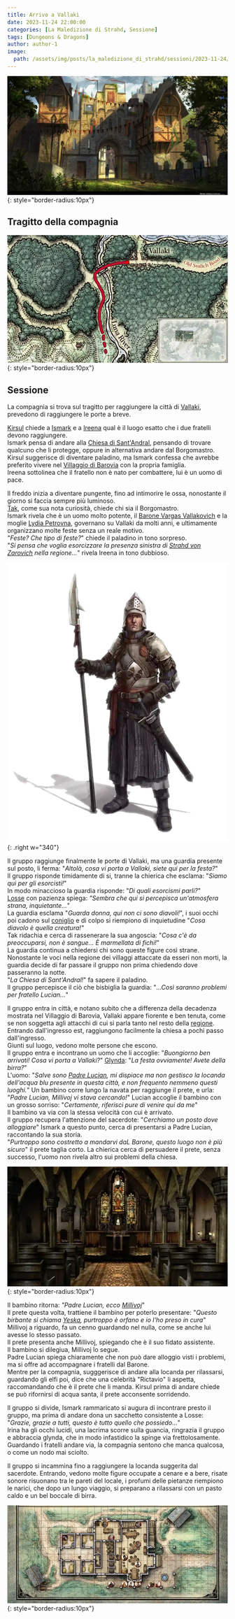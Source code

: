 ```yaml
---
title: Arrivo a Vallaki
date: 2023-11-24 22:00:00
categories: [La Maledizione di Strahd, Sessione]
tags: [Dungeons & Dragons]
author: author-1
image:
  path: /assets/img/posts/la_maledizione_di_strahd/sessioni/2023-11-24/vallaki_entrata.webp
---
```


![Desktop View](/assets/img/posts/la_maledizione_di_strahd/sessioni/2023-11-24/vallaki_entrata.webp){: style="border-radius:10px"}

## Tragitto della compagnia

![mappa](/assets/img/posts/la_maledizione_di_strahd/sessioni/2023-11-24/mappa.webp){: style="border-radius:10px"}

## Sessione

La compagnia si trova sul tragitto per raggiungere la città di [Vallaki](/posts/Vallaki), prevedono di raggiungere le porte a breve.  

[Kirsul](/posts/Kirsul_Corman) chiede a [Ismark](/posts/Ismark_Kolyanovich) e a [Ireena](/posts/Ireena_Kolyana) qual è il luogo esatto che i due fratelli devono raggiungere.  
Ismark pensa di andare alla [Chiesa di Sant'Andral](/posts/Chiesa_di_Sant'Andral), pensando di trovare qualcuno che li protegge, oppure in alternativa andare dal Borgomastro.  
Kirsul suggerisce di diventare paladino, ma Ismark confessa che avrebbe preferito vivere nel [Villaggio di Barovia](/posts/Villaggio_barovia) con la propria famiglia.  
Ireena sottolinea che il fratello non è nato per combattere, lui è un uomo di pace.  

Il freddo inizia a diventare pungente, fino ad intimorire le ossa, nonostante il giorno si faccia sempre più luminoso.  
[Tak](/posts/Tak_Trooblood), come sua nota curiosità, chiede chi sia il Borgomastro.  
Ismark rivela che è un uomo molto potente, il [Barone Vargas Vallakovich](/posts/Barone_Vargas_Vallakovich) e la moglie [Lydia Petrovna](/posts/Lydia_Petrovna), governano su Vallaki da molti anni, e ultimamente organizzano molte feste senza un reale motivo.  
"_Feste? Che tipo di feste?_" chiede il paladino in tono sorpreso.  
"_Si pensa che voglia esorcizzare la presenza sinistra di [Strahd von Zarovich](/posts/Strahd_von_Zarovich) nella regione..._" rivela Ireena in tono dubbioso.

![guardia](/assets/img/posts/la_maledizione_di_strahd/sessioni/2023-11-24/guardia.webp){: .right w="340"}

Il gruppo raggiunge finalmente le porte di Vallaki, ma una guardia presente sul posto, li ferma: "_Altolà, cosa vi porta a Vallaki, siete qui per la festa?_"  
Il gruppo risponde timidamente di si, tranne la chierica che esclama: "_Siamo qui per gli esorcisti!_"  
In modo minaccioso la guardia risponde: "_Di quali esorcismi parli?_"  
[Losse](/posts/Losse_Von_Anne) con pazienza spiega: _"Sembra che qui si percepisca un'atmosfera strana, inquietante..._"  
La guardia esclama "_Guarda donna, qui non ci sono diavoli!_", i suoi occhi poi cadono sul [coniglio](/posts/Tak_Trooblood#abominabunny) e di colpo si riempiono di inquietudine "_Cosa diavolo è quella creatura!"_  
Tak ridachia e cerca di rassenerare la sua angoscia: "_Cosa c'è da preoccuparsi, non è sangue... È marmellata di fichi!_"  
La guardia continua a chiedersi chi sono queste figure così strane.  
Nonostante le voci nella regione dei villaggi attaccate da esseri non morti, la guardia decide di far passare il gruppo non prima chiedendo dove passeranno la notte.  
"_La Chiesa di Sant'Andral!_" fa sapere il paladino.  
Il gruppo percepisce il ciò che bisbiglia la guardia: "_...Così saranno problemi per fratello Lucian..._"  

Il gruppo entra in città, e notano subito che a differenza della decadenza mostrata nel Villaggio di Barovia, Vallaki appare fiorente e ben tenuta, come se non soggetta agli attacchi di cui si parla tanto nel resto della [regione](/posts/Barovia).  
Entrando dall'ingresso est, raggiungono facilmente la chiesa a pochi passo dall'ingresso.  
Giunti sul luogo, vedono molte persone che escono.  
Il gruppo entra e incontrano un uomo che li accoglie: "_Buongiorno ben arrivati! Cosa vi porta a Vallaki?_"
[Glynda](/posts/Glynda_Battlestout): "_La festa ovviamente! Avete della birra?_"  
L'uomo: "_Salve sono [Padre Lucian](/posts/Padre_Lucian_Petrovich), mi dispiace ma non gestisco la locanda dell'acqua blu presente in questa città, e non frequento nemmeno questi luoghi._"
Un bambino corre lungo la navata per raggiunge il prete, e urla: "_Padre Lucian, Millivoj vi stava cercando!_"
Lucian accoglie il bambino con un grosso sorriso: "_Certamente, riferisci pure di venire qui da me_"  
Il bambino va via con la stessa velocità con cui è arrivato.  
Il gruppo recupera l'attenzione del sacerdote: "_Cerchiamo un posto dove alloggiare_"
Ismark a questo punto, cerca di presentarsi a Padre Lucian, raccontando la sua storia.  
"_Purtroppo sono costretto a mandarvi daL Barone, questo luogo non è più sicuro_" il prete taglia corto.
La chierica cerca di persuadere il prete, senza successo, l'uomo non rivela altro sui problemi della chiesa.

![chiesa](/assets/img/posts/la_maledizione_di_strahd/sessioni/2023-11-24/chiesa.webp){: style="border-radius:10px"}

Il bambino ritorna: _"Padre Lucian, ecco [Millivoj](/posts/Millivoj)_"  
Il prete questa volta, trattiene il bambino per poterlo presentare: "_Questo birbante si chiama [Yeska](/posts/Yeska), purtroppo è orfano e io l'ho preso in cura_"  
Millivoj a riguardo, fa un cenno guardando nel nulla, come se anche lui avesse lo stesso passato.  
Il prete presenta anche Millivoj, spiegando che è il suo fidato assistente.  
Il bambino si dilegiua, Millivoj lo segue.  
Padre Lucian spiega chiaramente che non può dare alloggio visti i problemi, ma si offre ad accompagnare i fratelli dal Barone.  
Mentre per la compagnia, sugggerisce di andare alla locanda per rilassarsi, guardando gli elfi poi, dice che una celebrità "Rictavio" li aspetta, raccomandando che è il prete che li manda.
Kirsul prima di andare chiede se può rifornirsi di acqua santa, il prete acconsente sorridendo.

Il gruppo si divide, Ismark rammaricato si augura di incontrare presto il gruppo, ma prima di andare dona un sacchetto consistente a Losse: "_Grazie, grazie a tutti, questo è tutto quello che possiedo..._"  
Irina ha gli occhi lucidi, una lacrima scorre sulla guancia, ringrazia il gruppo e abbraccia glynda, che in modo infastidico la spinge via frettolosamente.  
Guardando i fratelli andare via, la compagnia sentono che manca qualcosa, o come un nodo mai sciolto.  

Il gruppo si incammina fino a raggiungere la locanda suggerita dal sacerdote.
Entrando, vedono molte figure occupate a cenare e a bere, risate sonore risuonano tra le pareti del locale, i profumi delle pietanze riempiono le narici, che dopo un lungo viaggio, si preparano a rilassarsi  con un pasto caldo e un bel boccale di birra.  

![locanda](/assets/img/posts/la_maledizione_di_strahd/sessioni/2023-11-24/locanda.webp){: style="border-radius:10px"}
